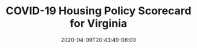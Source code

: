 ---
title: "COVID-19 Housing Policy Scorecard for Virginia"
date: 2020-04-09T20:43:49-08:00
layout: single
type: covid-policy-rankings
state_abbrev: va # use state abbreviation.
state_title: Virginia
photoCredit:
hasSubnav: true
fbImage: /images/assets/covid-eviction-policies-social.jpg
twImage: /images/assets/covid-eviction-policies-social.jpg
socialDescription: COVID-19 Housing Policy Scorecard for Virginia
description: See how Virginia ranks in our nationwide scorecard of housing policies in response to COVID-19.
url: /covid-policy-scorecard/va
aliases:
    - /covid-policy-scorecard/va
    - /covid-policy-scorecard/virginia
    - /es/covid-policy-scorecard/va
    - /es/covid-policy-scorecard/virginia
---